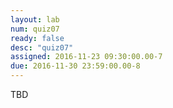 ```yaml
---
layout: lab 
num: quiz07 
ready: false
desc: "quiz07"
assigned: 2016-11-23 09:30:00.00-7
due: 2016-11-30 23:59:00.00-8
---
```

TBD